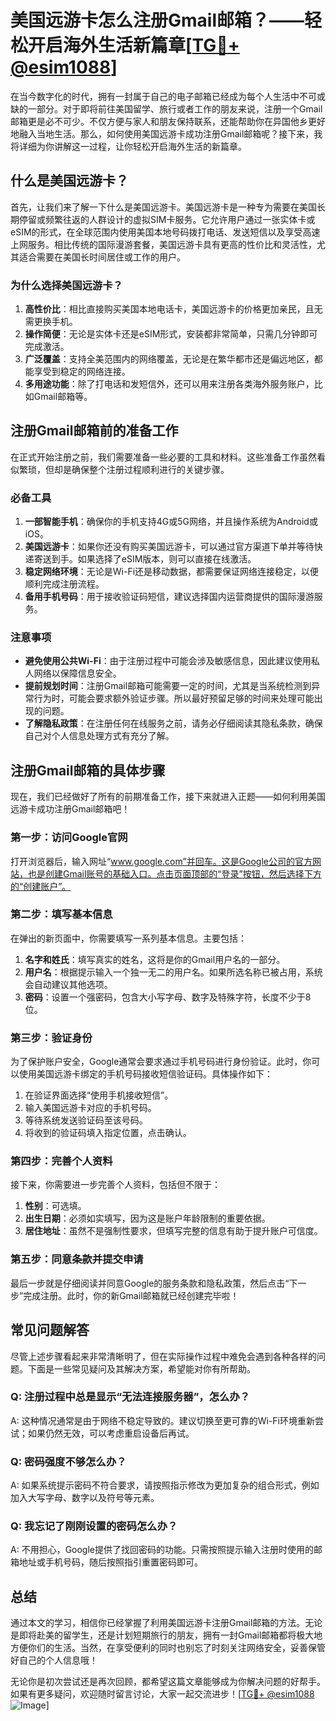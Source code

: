 # 美国远游卡怎么注册Gmail邮箱？——轻松开启海外生活新篇章[[TG💪+ @esim1088](https://t.me/s/esim1088)]

在当今数字化的时代，拥有一封属于自己的电子邮箱已经成为每个人生活中不可或缺的一部分。对于即将前往美国留学、旅行或者工作的朋友来说，注册一个Gmail邮箱更是必不可少。不仅方便与家人和朋友保持联系，还能帮助你在异国他乡更好地融入当地生活。那么，如何使用美国远游卡成功注册Gmail邮箱呢？接下来，我将详细为你讲解这一过程，让你轻松开启海外生活的新篇章。

## 什么是美国远游卡？

首先，让我们来了解一下什么是美国远游卡。美国远游卡是一种专为需要在美国长期停留或频繁往返的人群设计的虚拟SIM卡服务。它允许用户通过一张实体卡或eSIM的形式，在全球范围内使用美国本地号码拨打电话、发送短信以及享受高速上网服务。相比传统的国际漫游套餐，美国远游卡具有更高的性价比和灵活性，尤其适合需要在美国长时间居住或工作的用户。

### 为什么选择美国远游卡？

1. **高性价比**：相比直接购买美国本地电话卡，美国远游卡的价格更加亲民，且无需更换手机。
2. **操作简便**：无论是实体卡还是eSIM形式，安装都非常简单，只需几分钟即可完成激活。
3. **广泛覆盖**：支持全美范围内的网络覆盖，无论是在繁华都市还是偏远地区，都能享受到稳定的网络连接。
4. **多用途功能**：除了打电话和发短信外，还可以用来注册各类海外服务账户，比如Gmail邮箱等。

## 注册Gmail邮箱前的准备工作

在正式开始注册之前，我们需要准备一些必要的工具和材料。这些准备工作虽然看似繁琐，但却是确保整个注册过程顺利进行的关键步骤。

### 必备工具

1. **一部智能手机**：确保你的手机支持4G或5G网络，并且操作系统为Android或iOS。
2. **美国远游卡**：如果你还没有购买美国远游卡，可以通过官方渠道下单并等待快递寄送到手。如果选择了eSIM版本，则可以直接在线激活。
3. **稳定网络环境**：无论是Wi-Fi还是移动数据，都需要保证网络连接稳定，以便顺利完成注册流程。
4. **备用手机号码**：用于接收验证码短信，建议选择国内运营商提供的国际漫游服务。

### 注意事项

- **避免使用公共Wi-Fi**：由于注册过程中可能会涉及敏感信息，因此建议使用私人网络以保障信息安全。
- **提前规划时间**：注册Gmail邮箱可能需要一定的时间，尤其是当系统检测到异常行为时，可能会要求额外验证步骤。所以最好预留足够的时间来处理可能出现的问题。
- **了解隐私政策**：在注册任何在线服务之前，请务必仔细阅读其隐私条款，确保自己对个人信息处理方式有充分了解。

## 注册Gmail邮箱的具体步骤

现在，我们已经做好了所有的前期准备工作，接下来就进入正题——如何利用美国远游卡成功注册Gmail邮箱吧！

### 第一步：访问Google官网

打开浏览器后，输入网址“www.google.com”并回车。这是Google公司的官方网站，也是创建Gmail账号的基础入口。点击页面顶部的“登录”按钮，然后选择下方的“创建账户”。

### 第二步：填写基本信息

在弹出的新页面中，你需要填写一系列基本信息。主要包括：

1. **名字和姓氏**：填写真实的姓名，这将是你的Gmail用户名的一部分。
2. **用户名**：根据提示输入一个独一无二的用户名。如果所选名称已被占用，系统会自动建议其他选项。
3. **密码**：设置一个强密码，包含大小写字母、数字及特殊字符，长度不少于8位。

### 第三步：验证身份

为了保护账户安全，Google通常会要求通过手机号码进行身份验证。此时，你可以使用美国远游卡绑定的手机号码接收短信验证码。具体操作如下：

1. 在验证界面选择“使用手机接收短信”。
2. 输入美国远游卡对应的手机号码。
3. 等待系统发送验证码至该号码。
4. 将收到的验证码填入指定位置，点击确认。

### 第四步：完善个人资料

接下来，你需要进一步完善个人资料，包括但不限于：

1. **性别**：可选填。
2. **出生日期**：必须如实填写，因为这是账户年龄限制的重要依据。
3. **居住地址**：虽然不是强制性要求，但填写完整的信息有助于提升账户可信度。

### 第五步：同意条款并提交申请

最后一步就是仔细阅读并同意Google的服务条款和隐私政策，然后点击“下一步”完成注册。此时，你的新Gmail邮箱就已经创建完毕啦！

## 常见问题解答

尽管上述步骤看起来非常清晰明了，但在实际操作过程中难免会遇到各种各样的问题。下面是一些常见疑问及其解决方案，希望能对你有所帮助。

### Q: 注册过程中总是显示“无法连接服务器”，怎么办？

A: 这种情况通常是由于网络不稳定导致的。建议切换至更可靠的Wi-Fi环境重新尝试；如果仍然无效，可以考虑重启设备后再试。

### Q: 密码强度不够怎么办？

A: 如果系统提示密码不符合要求，请按照指示修改为更加复杂的组合形式，例如加入大写字母、数字以及符号等元素。

### Q: 我忘记了刚刚设置的密码怎么办？

A: 不用担心，Google提供了找回密码的功能。只需按照提示输入注册时使用的邮箱地址或手机号码，随后按照指引重置密码即可。

## 总结

通过本文的学习，相信你已经掌握了利用美国远游卡注册Gmail邮箱的方法。无论是即将赴美的留学生，还是计划短期旅行的朋友，拥有一封Gmail邮箱都将极大地方便你们的生活。当然，在享受便利的同时也别忘了时刻关注网络安全，妥善保管好自己的个人信息哦！

无论你是初次尝试还是再次回顾，都希望这篇文章能够成为你解决问题的好帮手。如果有更多疑问，欢迎随时留言讨论，大家一起交流进步！[[TG💪+ @esim1088](https://t.me/s/esim1088) ![Image](https://i.postimg.cc/4NQfJmqS/Snipaste-2025-05-13-00-14-12.png)]